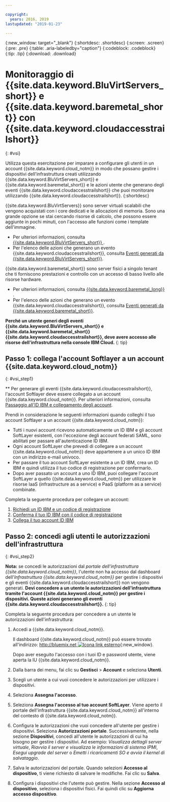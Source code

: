 ```yaml
---

copyright:
  years: 2016, 2019
lastupdated: "2019-01-23"

---
```


{:new_window: target="_blank"}
{:shortdesc: .shortdesc}
{:screen: .screen}
{:pre: .pre}
{:table: .aria-labeledby="caption"}
{:codeblock: .codeblock}
{:tip: .tip}
{:download: .download}


# Monitoraggio di {{site.data.keyword.BluVirtServers_short}} e {{site.data.keyword.baremetal_short}} con {{site.data.keyword.cloudaccesstrailshort}}
{: #vsi}

Utilizza questa esercitazione per imparare a configurare gli utenti in un account {{site.data.keyword.cloud_notm}} in modo che possano gestire i dispositivi dell'infrastruttura creati utilizzando {{site.data.keyword.BluVirtServers_short}} e {{site.data.keyword.baremetal_short}} e le azioni utente che generano degli eventi {{site.data.keyword.cloudaccesstrailshort}} che puoi monitorare utilizzando {{site.data.keyword.cloudaccesstrailshort}}.
{:shortdesc}

{{site.data.keyword.BluVirtServers}} sono server virtuali scalabili che vengono acquistati con i core dedicati e le allocazioni di memoria. Sono una grande opzione se stai cercando risorse di calcolo, che possono essere aggiunte in pochi minuti, con l'accesso alle funzioni come i template dell'immagine. 
* Per ulteriori informazioni, consulta [{{site.data.keyword.BluVirtServers_short}} ](/docs/vsi/vsi_about.html#about-virtual-servers). 
* Per l'elenco delle azioni che generano un evento {{site.data.keyword.cloudaccesstrailshort}}, consulta [Eventi generati da {{site.data.keyword.BluVirtServers_short}}](/docs/vsi/vsi_activity_tracker_events.html#at_events).

{{site.data.keyword.baremetal_short}} sono server fisici a singolo tenant che ti forniscono prestazioni e controllo con un accesso di basso livello alle risorse hardware.  
* Per ulteriori informazioni, consulta [{{site.data.keyword.baremetal_long}} ](/docs/bare-metal/about.html#about).
* Per l'elenco delle azioni che generano un evento {{site.data.keyword.cloudaccesstrailshort}}, consulta [Eventi generati da {{site.data.keyword.baremetal_short}}](/docs/bare-metal/bm-activity-tracker-events.html#at_events).

**Perché un utente generi degli eventi {{site.data.keyword.BluVirtServers_short}} e {{site.data.keyword.baremetal_short}} {{site.data.keyword.cloudaccesstrailshort}}, deve avere accesso alle risorse dell'infrastruttura nella console IBM Cloud.**
{: tip}

## Passo 1: collega l'account Softlayer a un account {{site.data.keyword.cloud_notm}} 
{: #vsi_step1}

** Per generare gli eventi {{site.data.keyword.cloudaccesstrailshort}}, l'account Softlayer deve essere collegato a un account {{site.data.keyword.cloud_notm}}. Per ulteriori informazioni, consulta [Passaggio all'ID IBM e collegamento degli account](/docs/account?topic=account-unifyingaccounts#link_accounts).

Prendi in considerazione le seguenti informazioni quando colleghi il tuo account Softlayer a un account {{site.data.keyword.cloud_notm}}:
* Tutti i nuovi account ricevono automaticamente un ID IBM e gli account SoftLayer esistenti, con l'eccezione degli account federati SAML, sono abilitati per passare all'autenticazione ID IBM.
* Ogni account SoftLayer che prevedi di collegare a un account {{site.data.keyword.cloud_notm}} deve appartenere a un unico ID IBM con un indirizzo e-mail univoco.
* Per passare il tuo account SoftLayer esistente a un ID IBM, crea un ID IBM e quindi utilizza il tuo codice di registrazione per confermarlo.
* Dopo aver passato un account a uno ID IBM, puoi collegare l'account SoftLayer a quello {{site.data.keyword.cloud_notm}} per utilizzare le risorse IaaS (infrastructure as a service) e PaaS (platform as a service) combinate. 

Completa la seguente procedura per collegare un account:
1. [Richiedi un ID IBM e un codice di registrazione](/docs/account/softlayerlink.html#reqIBMidandregcode)
2. [Conferma il tuo ID IBM con il codice di registrazione](/docs/account/softlayerlink.html#confIBMiduseregcode)
3. [Collega il tuo account ID IBM](/docs/account/softlayerlink.html#link_user_account)


## Passo 2: concedi agli utenti le autorizzazioni dell'infrastruttura
{: #vsi_step2}

**Nota:** se concedi le autorizzazioni dal *portale dell'infrastruttura {{site.data.keyword.cloud_notm}}*, l'utente non ha accesso dal dashboard dell'*Infrastruttura {{site.data.keyword.cloud_notm}}* per gestire i dispositivi e gli eventi {{site.data.keyword.cloudaccesstrailshort}} non vengono generati. **Devi concedere a un utente le autorizzazioni dell'infrastruttura tramite l'account {{site.data.keyword.cloud_notm}} per gestire i dispositivi. Queste azioni generano gli eventi {{site.data.keyword.cloudaccesstrailshort}}.**
{: tip}

Completa la seguente procedura per concedere a un utente le autorizzazioni dell'infrastruttura: 

1. Accedi a {{site.data.keyword.cloud_notm}}.

    Il dashboard {{site.data.keyword.cloud_notm}} può essere trovato all'indirizzo: [http://bluemix.net ![Icona link esterno](../../../icons/launch-glyph.svg "Icona link esterno")](http://bluemix.net){:new_window}.
    
	Dopo aver eseguito l'accesso con i tuoi ID e password utente, viene aperta la IU {{site.data.keyword.cloud_notm}}.

2. Dalla barra dei menu, fai clic su **Gestisci** &gt; **Account** e seleziona **Utenti**. 

3. Scegli un utente a cui vuoi concedere le autorizzazioni per utilizzare i dispositivi.

4. Seleziona **Assegna l'accesso**.

5. Seleziona **Assegna l'accesso al tuo account SoftLayer**. Viene aperto il portale dell'infrastruttura {{site.data.keyword.cloud_notm}} all'interno del contesto di {{site.data.keyword.cloud_notm}}.

6. Configura le autorizzazioni che vuoi concedere all'utente per gestire i dispositivi. Seleziona **Autorizzazioni portale**. Successivamente, nella sezione **Dispositivi**, concedi all'utente le autorizzazioni di cui ha bisogno per gestire i dispositivi. Ad esempio: *Visualizza dettagli server virtuale*, *Riavvia il server e visualizza le informazioni di sistema IPMI*, *Esegui upgrade del server* o *Emetti i ricaricamenti SO e avvia il kernel di salvataggio*.

7. Salva le autorizzazioni del portale. Quando selezioni **Accesso al dispositivo**, ti viene richiesto di salvare le modifiche. Fai clic su **Salva**.

8. Configura i dispositivi che l'utente può gestire. Nella sezione **Accesso al dispositivo**, seleziona i dispositivi fisici. Fai quindi clic su **Aggiorna accesso dispositivo**.






